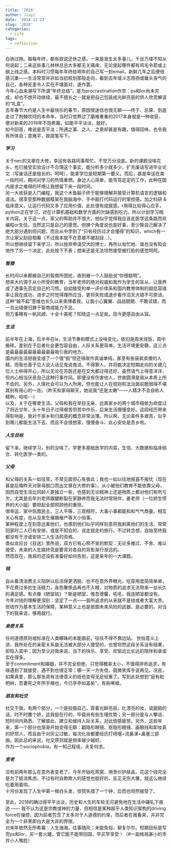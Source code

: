 ```yaml
---
title: '2018'
author: Jiayi
date: '2018-12-23'
slug: '2018'
categories:
  - Life
tags:
  - reflection
---
```

  
白驹过隙。每每年终，都有欲说还休之感。一来是发生太多事儿，千丝万缕不知从何说起；二来这些事儿林林总总大多都无关痛痒，无论提起哪件都有鸡毛令箭或上纲上线之感。本科时习惯每年年终给明年的自己写一封email，新鲜几年之后便倍感沉重——生活常常并非如当初规划那般走向，看到去年或斗志昂扬或垂头丧气的自己，各种反差令人实在不堪面对，遂作罢。  
今年心血来潮写下所谓“年终总结”，是为procrastination作祟：ps和lor尚未完成，却也不想开动继续，最不擅长之一就是把自己包装成光鲜亮丽的供人欣赏解读的“礼盒”。  
去年春节大约是人生中最快乐的春节，原因很迷信也很无聊——终于、总算、到底走过了荆棘坎坷的本命年。当时只觉熬过了磨难重重的2017本身就是一种收获，便对新来的2018年不抱希冀，如能平平淡淡，就好。  
如今回首，难说是否平淡；所遇之事、之人、之景却甚是有趣，值得回味，也令我有所体会；意难平，故提笔写下。  

#### *学习*
关于nec的文章在大修，幸运有各路同事帮忙，不觉万分没底。新的课题没啥花头，也已接受实验设计不合理这个事实，能分析多少就多少，扩充废话写进毕业论文（写废话还是擅长的，呵呵），能拿学位是短期第一要义。而后，甚是幸运在美一段时间，期间对学习的热情重燃。身边人心简单，能笃笃定定的工作，此种在国内是求之难得的环境让我想留下来一段时间。  
另一大收获是入门编程，我这个木鱼脑子终于能够理解并接受计算机语言的逻辑和语法。很享受那种数据框架在我脑海中、手中敲打代码运行的掌控感。加之科研 & 临床意义，让运行代码又多了应用价值，此处很有成就感。r用得比较得心应手，python正在学习，对在计算机基础和数学方面的欠缺感到吃力，所以计划学习相关内容。关于这一点，家父的帮助并不很大，他似乎觉得我应该走医学这条路而非编程or生信，当然这只是自己的感觉。但换个角度说也是好事，至少靠自己解决了绝大部分遇到但问题，而且从中学到了“只有经历过才会懂得”的知识，which有一次让家父刮目相看（不过我本就不在意被不被刮目…）。  
所以想继续留下来学习，所以放弃申请交大的博士，再所以匆忙地、谁也没有知会地作了另一个决定，此处按下不表；想来还是无法坦然接受被打脸的感觉呵呵。  

#### *智商*  
长时间以来都被自己的智商所困扰，直到被一个人鼓励说“你很聪明”。  
想来大约源于从小所受的教育，当年老师的绝对权威和我作为学生的盲从，让我养成了遇事先否定自己的习惯。自幼接受的单一评价体系和国内教育体制的超低容错率让我在成功、进步之时觉得理所应当，更将失败或退步看作滔天大错不可原谅。这种“输不起”思维也长久以来束缚着我，让我小心翼翼、战战兢兢、不敢试错，而一旦出错便归罪于智商或能力不足。  
但万事哪有一帆风顺、十全十美呢？知晓这一点足矣。现今更感自由从容。  

#### *生活*
前半年在上海，后半年在la，生活节奏和模式上没啥变化，依旧是周末烧饭，周中搬砖。差别在于后者社会更包容自由，人际关系更简单，生活环境更安静，这三点是最最最最最最最最最最吸引我的地方。  
国内的生活把我变成了一个很“假”但还得故作真诚单纯，甚至有些装疯卖傻的人精，而我也善于见人说人话见鬼说鬼话，不得罪人，并将能决定短期走向的关键几位人士哄得开心，所以无论在苏医还是在交大都过得还好。虽然语气上得意洋洋，但内心相当厌恶自己这种行事作风。即便没有伤害他人，世故圆滑是我从本质上所不齿的。另外，人情社会可以为人所用，但也能让人在规则和法治面前脆弱得不堪其别有用心的一击。（昨天和家母聊天，她说我“还是太嫩”——人精才不会自称人精咧，哈哈- -）  
以及，关于在哪里生活。父母和我在举目无亲、远离家乡的两个城市相依为命度过了将近廿年，头十年日子过得艰苦但苦中作乐，后来生活慢慢变好。这段经历带来得影响是，我对于家乡和归属感的概念非常淡薄。所以啊，无论条件多艰苦，似乎到哪儿都能生活下去、而且不会很想家，慢慢奋斗、此心安处是吾乡啦。  

#### *人生目标*
留下来，继续学习，别的没啥了。学更多基础医学的内容，生信、大数据和临床结合、转化医学一类的。

#### *父母*
和父母的关系一如往常，不常见面但心有彼此；我也一如以往地报喜不报忧（现在甚是后悔昨天对家母脱口而出文章在大修的事）。从小被他们教育不能依靠父母，因而自觉生活比同龄人更独立一些，也感到无论精神上还是物质上都对他们有所亏欠，尤其是去年刘老师跟腱断裂在家静养而我无法时常陪伴，姜老师（一位娇生惯养的大小姐）要担起全部照顾他的重担。  
很幸运，家中氛围民主，三人平等，三观相符，大事小事都能和和气气商量。相互关心有度，也从没发生催婚催产等大小俗事。  
某种程度上在刻意远离他们，也感到他们似乎同样刻意将我剥离他们的生活，常常回家时二人已有安排，或是不知会的、说走就走的旅行。不过转念想，自始至终我都没有干涉或安排二人生活的资格。   
类似龙应台《目送》里所说，双方已有心照不宣的默契：无论多难过、不舍、难以接受，未来的人生路终究是要背对各自的背影渐行渐远的。  
然而现在，我真的还没有准备好如何告别，这是来年的一大课题。  

#### *钱*
自从看清消费主义陷阱以后活得更洒脱、也不在意外界眼光，吃穿用度简简单单，不花费过多的生活精力，各色奢侈品再也不入眼，对物质的追求无法带来一丝长久的满足感。有点像《陋室铭》？斯是陋室，惟吾德馨，吼吼，我连陋室都没有。  
今年对钱的理解更深刻：坚定了一点——我所追求的从来就不是钱或者大富大贵。但钱作为基本生活的保障，某种意义上也是抵御未来风险的武器，是必要的。对当下的我来说，够用就行。  

#### *亲密关系*
任何道德原则或标准在人类矇昧的本能面前，往往不得不靠边站。
世俗意义上讲，我所处在的亲密关系是无法被大部分人接受的，也曾坦然这段关系没有结果，却陷入其中；因为至少对我来说，当下的快乐、享受、欢愉远比长远的陪伴和承诺实在得多。  
至于commitment和婚姻，并不完全拒绝，只觉得概率太小，不值得拼命追求，有缘遇到了就接受，遇不到也很正常；哪一天一方失信，就微笑挥手说再见。况且，如果真爱，那么那张具有法律意义的纸也变得无足轻重了。写到此处想到“庭有枇杷树，吾妻死之年所手植也，今已亭亭如盖矣”，有些唏嘘。  

#### *朋友和社交*
社交于我，有两个部分，一个是拾掇自己，穿着光鲜亮丽，化漂亮的妆，说甜甜的话，时不时撒个娇，这我挺在行的，毕竟尚有些生理优势；另一部分是与人攀谈、短时间内熟悉、了解彼此、建立和维持人际关系，对此倍感疲劳。另外，这些年来，第一个部分也渐渐开始变得无聊：戳隐形眼镜、抠隐形眼镜、画眼线和卸妆真的好烦人，而且由于对灰尘过敏，每次化妆都要经历打喷嚏+流鼻涕+鼻塞三部曲。因此总的来说，社交原则就是频率越少越好。  
作为一个sociophobia，有一知己程瑶，夫复何求。 

#### *变老*
没有前两年那么在意外表变老了。今年开始吃燕窝、用贵价护肤品，花这个钱完全是为了抵消焦虑。不过有时自欺欺人的感觉也挺好的，反正无伤大雅，就这么继续吃着用着呗。  
十月份发现了人生中第一根白头发，惊慌失措了一个钟，后而也坦然接受了。

至此，2018的确过得平平淡淡，历史和人生的车轮无可避免地在生活中碾轧下痕迹 —— 我不认为这是宗教或神的力量，但相信是某种超乎人类知识架构的driving force在操控，因为前者包含了太多对于人道德的约束，而后者在我看来，并非完全为一个非黑即白大是大非的界限。  
对来年依然无所希冀：人生海海，往事随风；未能免俗，聊复尔尔。短期目标是写完ps和lor，买一套火罐，管它能不能带回国，早买早享受！（#一副格局甚小的市井小人嘴脸）